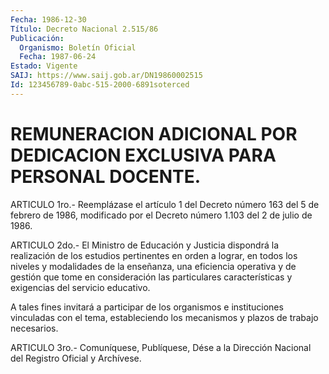 ```yaml
---
Fecha: 1986-12-30
Título: Decreto Nacional 2.515/86
Publicación:
  Organismo: Boletín Oficial
  Fecha: 1987-06-24
Estado: Vigente
SAIJ: https://www.saij.gob.ar/DN19860002515
Id: 123456789-0abc-515-2000-6891soterced
---
```

# REMUNERACION ADICIONAL POR DEDICACION EXCLUSIVA PARA PERSONAL DOCENTE.

<a id="1"></a>
ARTICULO 1ro.- Reemplázase el artículo 1 del Decreto número 163 del 5 de febrero de 1986, modificado por el Decreto número 1.103 del 2 de julio de 1986.

<a id="2"></a>
ARTICULO 2do.- El Ministro de Educación y Justicia dispondrá la realización de los estudios pertinentes en orden a lograr, en todos los niveles y modalidades de la enseñanza, una eficiencia operativa y de gestión que tome en consideración las particulares características y exigencias del servicio educativo.

A tales fines invitará a participar de los organismos e instituciones vinculadas con el tema, estableciendo los mecanismos y plazos de trabajo necesarios.

<a id="3"></a>
ARTICULO 3ro.- Comuníquese, Publíquese, Dése a la Dirección Nacional del Registro Oficial y Archívese.